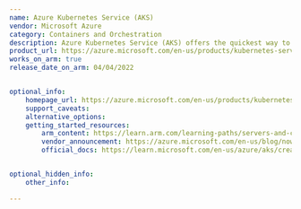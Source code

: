 ```yaml
---
name: Azure Kubernetes Service (AKS)
vendor: Microsoft Azure
category: Containers and Orchestration
description: Azure Kubernetes Service (AKS) offers the quickest way to start developing and deploying cloud-native apps in Azure, datacenters, or at the edge with built-in code-to-cloud pipelines and guardrails.
product_url: https://azure.microsoft.com/en-us/products/kubernetes-service/
works_on_arm: true
release_date_on_arm: 04/04/2022


optional_info:
    homepage_url: https://azure.microsoft.com/en-us/products/kubernetes-service/
    support_caveats:
    alternative_options:
    getting_started_resources:
        arm_content: https://learn.arm.com/learning-paths/servers-and-cloud-computing/aks/
        vendor_announcement: https://azure.microsoft.com/en-us/blog/now-in-preview-azure-virtual-machines-with-ampere-altra-armbased-processors/
        official_docs: https://learn.microsoft.com/en-us/azure/aks/create-node-pools#add-an-arm64-node-pool


optional_hidden_info:
    other_info:

---
```

